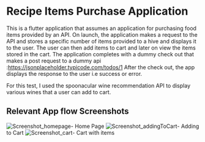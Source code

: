 # Recipe Items Purchase Application

This is a flutter application that assumes an application for purchasing food items provided
by an API.
On launch, the application makes a request to the API and stores a specific number of items provided
to a hive and displays it to the user.
The user can then add items to cart and later on view the items stored in the cart.
The application completes with a dummy check out that makes a post request to a dummy api
:https://jsonplaceholder.typicode.com/todos/1
After the check out, the app displays the response to the user i.e success or error.

For this test, I used the spoonacular wine recommendation API to display various wines that
a user can add to cart.

## Relevant App flow Screenshots

![Screenshot_homepage](https://github.com/josephwatunu123/Recipe-Application/assets/81553233/88f21425-68bd-44d6-bc74-837b00512ffc)- Home Page
![Screenshot_addingToCart](https://github.com/josephwatunu123/Recipe-Application/assets/81553233/7fb47dd7-4d61-437f-ac36-6891923c9ed7)- Adding to Cart
![Screenshot_cart](https://github.com/josephwatunu123/Recipe-Application/assets/81553233/3a3c9752-400d-424b-9f36-cece26886a83)- Cart with items
